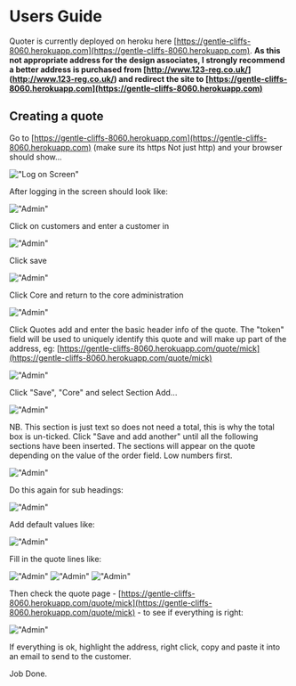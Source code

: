 Users Guide
===========

Quoter is currently deployed on heroku here [https://gentle-cliffs-8060.herokuapp.com](https://gentle-cliffs-8060.herokuapp.com). **As this not appropriate address for the design associates, I strongly recommend a better address is purchased from [http://www.123-reg.co.uk/] (http://www.123-reg.co.uk/) and redirect the site to [https://gentle-cliffs-8060.herokuapp.com](https://gentle-cliffs-8060.herokuapp.com)**


Creating a quote
----------------
Go to [https://gentle-cliffs-8060.herokuapp.com](https://gentle-cliffs-8060.herokuapp.com) (make sure its https Not just http) and your browser should show...

!["Log on Screen"](https://raw.github.com/cleanbill/quoter/master/docs/Screenshot%20from%202013-08-11%2008:06:21.png)

After logging in the screen should look like:

!["Admin"](https://raw.github.com/cleanbill/quoter/master/docs/Screenshot%20from%202013-08-11%2008:10:20.png)

Click on customers and enter a customer in
 
!["Admin"](https://raw.github.com/cleanbill/quoter/master/docs/Screenshot%20from%202013-08-11%2008:11:52.png)

Click save 

!["Admin"](https://raw.github.com/cleanbill/quoter/master/docs/Screenshot%20from%202013-08-11%2008:12:08.png)

Click Core and return to the core administration

!["Admin"](https://raw.github.com/cleanbill/quoter/master/docs/Screenshot%20from%202013-08-11%2008:12:58.png)

Click Quotes add and enter the basic header info of the quote. The "token" field will be used to uniquely identify this quote and will make up part of the address, eg: [https://gentle-cliffs-8060.herokuapp.com/quote/mick](https://gentle-cliffs-8060.herokuapp.com/quote/mick) 

!["Admin"](https://raw.github.com/cleanbill/quoter/master/docs/Screenshot%20from%202013-08-11%2008:14:22.png)

Click "Save", "Core" and select Section Add...

!["Admin"](https://raw.github.com/cleanbill/quoter/master/docs/Screenshot%20from%202013-08-11%2008:20:17.png)

NB. This section is just text so does not need a total, this is why the total box is un-ticked.
Click "Save and add another" until all the following sections have been inserted. The sections will appear on the quote depending on the value of the order field. Low numbers first.

!["Admin"](https://raw.github.com/cleanbill/quoter/master/docs/Screenshot%20from%202013-08-11%2008:39:04.png)

Do this again for sub headings:

!["Admin"](https://raw.github.com/cleanbill/quoter/master/docs/Screenshot%20from%202013-08-11%2008:35:40.png)

Add default values like:

!["Admin"](https://raw.github.com/cleanbill/quoter/master/docs/Screenshot%20from%202013-08-11%2008:41:48.png)

Fill in the quote lines like:

!["Admin"](https://raw.github.com/cleanbill/quoter/master/docs/Screenshot%20from%202013-08-11%2008:23:52.png)
!["Admin"](https://raw.github.com/cleanbill/quoter/master/docs/Screenshot%20from%202013-08-11%2016:27:52.png)
!["Admin"](https://raw.github.com/cleanbill/quoter/master/docs/Screenshot%20from%202013-08-11%2016:28:35.png)

Then check the quote page - [https://gentle-cliffs-8060.herokuapp.com/quote/mick](https://gentle-cliffs-8060.herokuapp.com/quote/mick) - to see if everything is right:

!["Admin"](https://raw.github.com/cleanbill/quoter/master/docs/Screenshot%20from%202013-08-11%2016:41:40.png)

If everything is ok, highlight the address, right click, copy and paste it into an email to send to the customer.

Job Done.




